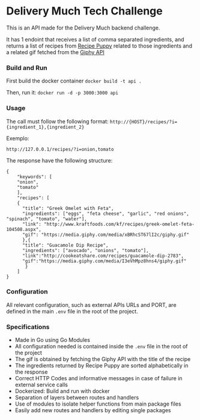 # Delivery Much Tech Challenge

This is an API made for the Delivery Much backend challenge.

It has 1 endoint that receives a list of comma separated ingredients, and returns a list of recipes from [Recipe Puppy](http://www.recipepuppy.com/about/api) related to those ingredients and a related gif fetched from the [Giphy API](https://developers.giphy.com/docs)

### Build and Run

First build the docker container
`docker build -t api .`

Then, run it:
`docker run -d -p 3000:3000 api`

### Usage

The call must follow the following format:
`http://{HOST}/recipes/?i={ingredient_1},{ingredient_2}`

Exemplo:

`http://127.0.0.1/recipes/?i=onion,tomato`


The response have the following structure:

```
{
	"keywords": [
    "onion",
    "tomato"
    ],
	"recipes": [
    {
      "title": "Greek Omelet with Feta",
      "ingredients": ["eggs", "feta cheese", "garlic", "red onions", "spinach", "tomato", "water"],
      "link": "http://www.kraftfoods.com/kf/recipes/greek-omelet-feta-104508.aspx",
      "gif": "https://media.giphy.com/media/xBRhcST67lI2c/giphy.gif"
      },{
      "title": "Guacamole Dip Recipe",
      "ingredients": ["avocado", "onions", "tomato"],
      "link":"http://cookeatshare.com/recipes/guacamole-dip-2783",
      "gif":"https://media.giphy.com/media/I3eVhMpz8hns4/giphy.gif"
	   }
	]
}
```


### Configuration

All relevant configuration, such as external APIs URLs and PORT, are defined in the main `.env` file in the root of the project.

### Specifications

- Made in Go using Go Modules
- All configuration needed is contained inside the `.env` file in the root of the project
- The gif is obtained by fetching the Giphy API with the title of the recipe
- The ingredients returned by Recipe Puppy are sorted alphabetically in the response
- Correct HTTP Codes and informative messages in case of failure in external service calls
- Dockerized: Build and run with docker
- Separation of layers between routes and handlers
- Use of modules to isolate helper functions from main package files
- Easily add new routes and handlers by editing single packages
